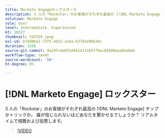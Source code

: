 ```yaml
---
title: Marketo Engageロックスターズ
description: 3 人の「Rockstar」のお客様がそれぞれ最高の [!DNL Marketo Engage] チップかトリックか。 誰が信じられないほどあなたを驚かせるでしょうか？ リアルタイムで視聴および投票します。
solution: Marketo Engage
role: User
level: Intermediate, Experienced
kt: 10327
thumbnail: 342559.jpeg
exl-id: b7dd06e2-73f5-4b32-ac6a-63783e90b30c
duration: 2556
source-git-commit: 9a297cda953d4414131657f9ac84580aea0eabeb
workflow-type: tm+mt
source-wordcount: '50'
ht-degree: 0%

---
```


# [!DNL Marketo Engage] ロックスター

3 人の「Rockstar」のお客様がそれぞれ最高の [!DNL Marketo Engage] チップかトリックか。 誰が信じられないほどあなたを驚かせるでしょうか？ リアルタイムで視聴および投票します。

>[!VIDEO](https://video.tv.adobe.com/v/342559/?quality=12&learn=on)
